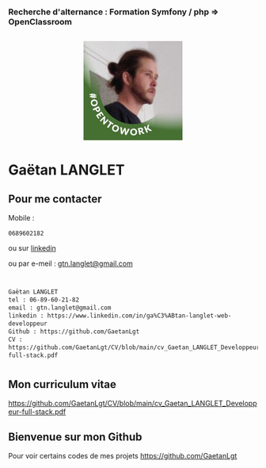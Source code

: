 ### Recherche d'alternance : Formation Symfony / php => OpenClassroom
## 


<div align="center">
	
![Alt Text](https://github.com/GaetanLgt/CV/blob/main/photo.png?raw=true)

</div>

Gaëtan LANGLET
===



## Pour me contacter

Mobile :

	0689602182
	
ou sur [linkedin](https://www.linkedin.com/in/ga%C3%ABtan-langlet-web-developpeur/)

ou par e-meil :	gtn.langlet@gmail.com

#


	Gaëtan LANGLET
	tel : 06-89-60-21-82
	email : gtn.langlet@gmail.com
	linkedin : https://www.linkedin.com/in/ga%C3%ABtan-langlet-web-developpeur
	Github : https://github.com/GaetanLgt
	CV : https://github.com/GaetanLgt/CV/blob/main/cv_Gaetan_LANGLET_Developpeur-full-stack.pdf
#
###
Mon curriculum vitae
---

<div>
	
https://github.com/GaetanLgt/CV/blob/main/cv_Gaetan_LANGLET_Developpeur-full-stack.pdf
	
</div>

###

Bienvenue sur mon Github 
--
Pour voir certains codes de mes projets https://github.com/GaetanLgt 
